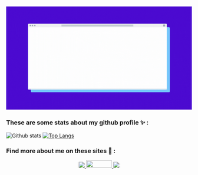 ![alt text](https://github.com/tanujbohra/tanujbohra/blob/main/Hi%20I%20am%20Tanuj%20Bohra.gif)

<!--
**tanujbohra/tanujbohra** is a ✨ _special_ ✨ repository because its `README.md` (this file) appears on your GitHub profile.

Here are some ideas to get you started:

- 🔭 I’m currently working on ...
- 🌱 I’m currently learning ...
- 👯 I’m looking to collaborate on ...
- 🤔 I’m looking for help with ...
- 💬 Ask me about ...
- 📫 How to reach me: ...
- 😄 Pronouns: ...
- ⚡ Fun fact: ...
-->
### These are some stats about my github profile ✨ :
![Github stats](https://github-readme-stats.vercel.app/api?username=tanujbohra&theme=highcontrast&show_icons=true&count_private=true)       [![Top Langs](https://github-readme-stats.vercel.app/api/top-langs/?username=tanujbohra&layout=compact)](https://github.com/tanujbohra/github-readme-stats)

### Find more about me on these sites 🔭 :
<p align="center">

   <a href="https://www.linkedin.com/in/tanujbohra/">
    <img src="https://img.shields.io/badge/-LinkedIn-0e76a8?style=flat-square&logo=Linkedin&logoColor=white"/>
  </a>
   
  <a href="https://www.codechef.com/users/tanujbohra">
    <img src="https://static.startuptalky.com/2021/04/codechef-logo-startuptalky.jpg" width="70" height="20"/>
  </a>
   
  <a href="https://leetcode.com/tanujbohra/">
    <img src="https://img.shields.io/badge/-Leetcode-yellow?style=flat-square&logo=Leetcode&logoColor=white"/>
  
</p>




